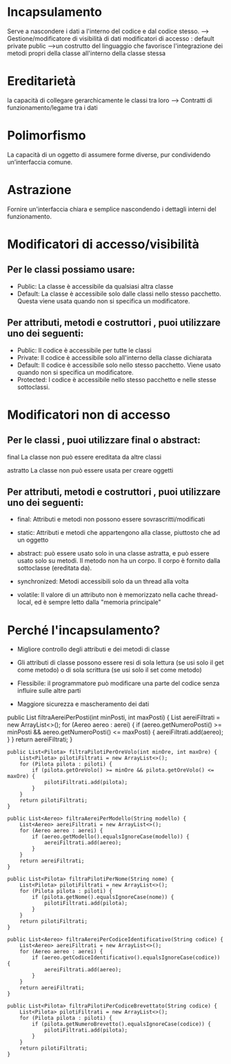 # Incapsulamento

Serve a nascondere i dati a l'interno del codice e dal codice stesso.
--> Gestione/modificatore di visibilità di dati
modificatori di accesso :
default
private
public
-->un costrutto del linguaggio che
favorisce l'integrazione dei metodi
propri della classe all'interno della
classe stessa

# Ereditarietà

la capacità di collegare gerarchicamente le classi tra loro
--> Contratti di funzionamento/legame tra i dati

# Polimorfismo

La capacità di un oggetto di assumere forme diverse, pur condividendo un’interfaccia comune.

# Astrazione

Fornire un'interfaccia chiara e semplice nascondendo i dettagli interni del funzionamento.

# Modificatori di accesso/visibilità

## Per le classi possiamo usare:

- Public: La classe è accessibile da qualsiasi altra classe
- Default: La classe è accessibile solo dalle classi nello stesso pacchetto. Questa viene usata quando non si specifica un modificatore.

## Per attributi, metodi e costruttori , puoi utilizzare uno dei seguenti:

- Public: Il codice è accessibile per tutte le classi
- Private: Il codice è accessibile solo all'interno della classe dichiarata
- Default: Il codice è accessibile solo nello stesso pacchetto. Viene usato quando non si specifica un modificatore.
- Protected: l codice è accessibile nello stesso pacchetto e nelle stesse sottoclassi.

# Modificatori non di accesso

## Per le classi , puoi utilizzare final o abstract:

final La classe non può essere ereditata da altre classi

astratto La classe non può essere usata per creare oggetti

## Per attributi, metodi e costruttori , puoi utilizzare uno dei seguenti:

- final: Attributi e metodi non possono essere sovrascritti/modificati

- static: Attributi e metodi che appartengono alla classe, piuttosto che ad un oggetto

- abstract: può essere usato solo in una classe astratta, e può essere usato solo su metodi. Il metodo non ha un corpo. Il corpo è fornito dalla sottoclasse (ereditata da).

- synchronized: Metodi accessibili solo da un thread alla volta

- volatile: Il valore di un attributo non è memorizzato nella cache thread-local, ed è sempre letto dalla "memoria principale"

# Perché l'incapsulamento?

- Migliore controllo degli attributi e dei metodi di classe

- Gli attributi di classe possono essere resi di sola lettura (se usi solo il get come metodo) o di sola scrittura (se usi solo il set come metodo)

- Flessibile: il programmatore può modificare una parte del codice senza influire sulle altre parti

- Maggiore sicurezza e mascheramento dei dati

public List<Aereo> filtraAereiPerPosti(int minPosti, int maxPosti) {
List<Aereo> aereiFiltrati = new ArrayList<>();
for (Aereo aereo : aerei) {
if (aereo.getNumeroPosti() >= minPosti && aereo.getNumeroPosti() <= maxPosti) {
aereiFiltrati.add(aereo);
}
}
return aereiFiltrati;
}

    public List<Pilota> filtraPilotiPerOreVolo(int minOre, int maxOre) {
        List<Pilota> pilotiFiltrati = new ArrayList<>();
        for (Pilota pilota : piloti) {
            if (pilota.getOreVolo() >= minOre && pilota.getOreVolo() <= maxOre) {
                pilotiFiltrati.add(pilota);
            }
        }
        return pilotiFiltrati;
    }

    public List<Aereo> filtraAereiPerModello(String modello) {
        List<Aereo> aereiFiltrati = new ArrayList<>();
        for (Aereo aereo : aerei) {
            if (aereo.getModello().equalsIgnoreCase(modello)) {
                aereiFiltrati.add(aereo);
            }
        }
        return aereiFiltrati;
    }

    public List<Pilota> filtraPilotiPerNome(String nome) {
        List<Pilota> pilotiFiltrati = new ArrayList<>();
        for (Pilota pilota : piloti) {
            if (pilota.getNome().equalsIgnoreCase(nome)) {
                pilotiFiltrati.add(pilota);
            }
        }
        return pilotiFiltrati;
    }

    public List<Aereo> filtraAereiPerCodiceIdentificativo(String codice) {
        List<Aereo> aereiFiltrati = new ArrayList<>();
        for (Aereo aereo : aerei) {
            if (aereo.getCodiceIdentificativo().equalsIgnoreCase(codice)) {
                aereiFiltrati.add(aereo);
            }
        }
        return aereiFiltrati;
    }

    public List<Pilota> filtraPilotiPerCodiceBrevettato(String codice) {
        List<Pilota> pilotiFiltrati = new ArrayList<>();
        for (Pilota pilota : piloti) {
            if (pilota.getNumeroBrevetto().equalsIgnoreCase(codice)) {
                pilotiFiltrati.add(pilota);
            }
        }
        return pilotiFiltrati;
    }
